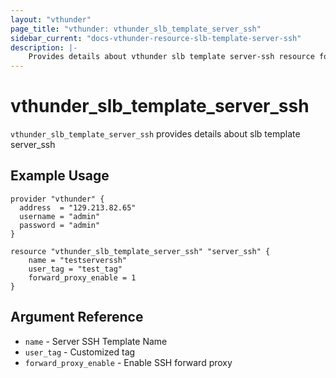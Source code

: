 ```yaml
---
layout: "vthunder"
page_title: "vthunder: vthunder_slb_template_server_ssh"
sidebar_current: "docs-vthunder-resource-slb-template-server-ssh"
description: |-
    Provides details about vthunder slb template server-ssh resource for A10
---
```


# vthunder\_slb\_template\_server\_ssh

`vthunder_slb_template_server_ssh` provides details about slb template server_ssh
## Example Usage


```hcl
provider "vthunder" {
  address  = "129.213.82.65"
  username = "admin"
  password = "admin"
}

resource "vthunder_slb_template_server_ssh" "server_ssh" {
	name = "testserverssh"
	user_tag = "test_tag"
	forward_proxy_enable = 1
}
```

## Argument Reference

* `name` - Server SSH Template Name
* `user_tag` - Customized tag
* `forward_proxy_enable` - Enable SSH forward proxy

